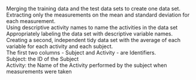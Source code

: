 Merging the training data and the test data sets to create one data set.  
Extracting only the measurements on the mean and standard deviation for each measurement.  
Using descriptive activity names to name the activities in the data set  
Appropriately labeling the data set with descriptive variable names. 
Creating a second, independent tidy data set with the average of each variable for each activity and each subject.  
The first two columns - Subject and Activity - are Identifiers.  
Subject: the ID of the Subject  
Activity: the Name of the Activity performed by the subject when measurements were taken  
